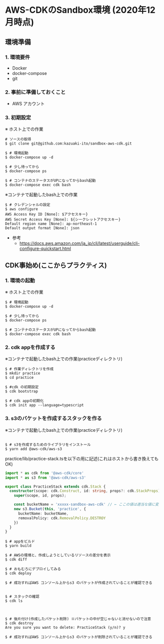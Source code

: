 # AWS-CDKのSandbox環境 (2020年12月時点)

## 環境準備
### 1. 環境要件

* Docker
* docker-compose
* git

### 2. 事前に準備しておくこと

* AWS アカウント

### 3. 初期設定

※ ホスト上での作業
```
# ソースの取得
$ git clone git@github.com:kazuaki-ito/sandbox-aws-cdk.git
```

```shell script
$ # 環境起動
$ docker-compose up -d

$ # 少し待ってから
$ docker-compose ps 

$ # コンテナのステータスがUPになってからbash起動
$ docker-compose exec cdk bash
```

※コンテナで起動したbash上での作業

```shell script
$ # クレデンシャルの設定
$ aws configure
AWS Access Key ID [None]: $アクセスキー}
AWS Secret Access Key [None]: ${シークレットアクセスキー} 
Default region name [None]: ap-northeast-1
Default output format [None]: json
```
* 参考
  * https://docs.aws.amazon.com/ja_jp/cli/latest/userguide/cli-configure-quickstart.html

## CDK事始め(ここからプラクティス)

### 1. 環境の起動

※ ホスト上での作業
```shell script
$ # 環境起動
$ docker-compose up -d

$ # 少し待ってから
$ docker-compose ps 

$ # コンテナのステータスがUPになってからbash起動
$ docker-compose exec cdk bash
```

### 2. cdk appを作成する

※コンテナで起動したbash上での作業(practiceディレクトリ)

```shell script
$ # 作業ディレクトリを作成
$ mkdir practice
$ cd practice

$ #cdk の初期設定
$ cdk bootstrap

$ # cdk appの初期化
$ cdk init app --language=typescript
```

### 3. s3のバケットを作成するスタックを作る

※コンテナで起動したbash上での作業(practiceディレクトリ)

```shell script

$ # s3を作成するためのライブラリをインストール
$ yarn add @aws-cdk/aws-s3

```

practice/lib/practice-stack.tsを以下の用に記述(これはホストから書き換えてもOK)
```typescript
import * as cdk from '@aws-cdk/core'
import * as s3 from '@aws-cdk/aws-s3'

export class PracticeStack extends cdk.Stack {
  constructor(scope: cdk.Construct, id: string, props?: cdk.StackProps) {
    super(scope, id, props);

    const bucketName = 'xxxxx-sandbox-aws-cdk' // ← ここの値は適当な値に変更する
    new s3.Bucket(this, 'practice', {
      bucketName: bucketName,
      removalPolicy: cdk.RemovalPolicy.DESTROY
    })
  }
}
```

```shell script
$ # appをビルド
$ yarn build

$ # AWSの環境と、作成しようとしているリソースの差分を表示
$ cdk diff

$ # おもむろにデプロイしてみる
$ cdk deploy

$ # 成功すればAWS コンソール上からs3 のバケットが作成されていることが確認できる
```

```shell script

$ # スタックの確認
$ cdk ls



$ # 後片付け(作成したバケット削除) ※バケットの中が空じゃないと消せないので注意
$ cdk destroy
Are you sure you want to delete: PracticeStack (y/n)? y

$ # 成功すればAWS コンソール上からs3 のバケットが削除されていることが確認できる

```
